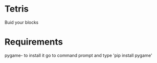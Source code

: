 # Tetris
Buid your blocks
# Requirements
pygame- to install it go to command prompt and type 'pip install pygame'
